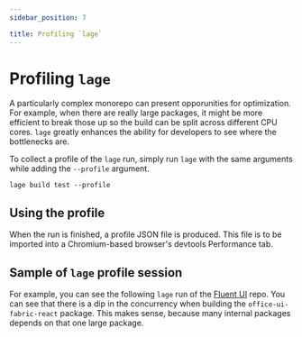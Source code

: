 ```yaml
---
sidebar_position: 7

title: Profiling `lage`
---
```


# Profiling `lage`

A particularly complex monorepo can present opporunities for optimization. For example, when there are really large packages, it might be more efficient to break those up so the build can be split across different CPU cores. `lage` greatly enhances the ability for developers to see where the bottlenecks are.

To collect a profile of the `lage` run, simply run `lage` with the same arguments while adding the `--profile` argument.

```
lage build test --profile
```

## Using the profile

When the run is finished, a profile JSON file is produced. This file is to be imported into a Chromium-based browser's devtools Performance tab.



## Sample of `lage` profile session

For example, you can see the following `lage` run of the [Fluent UI](https://developer.microsoft.com/en-us/fluentui/#/components) repo. You can see that there is a dip in the concurrency when building the `office-ui-fabric-react` package. This makes sense, because many internal packages depends on that one large package.


